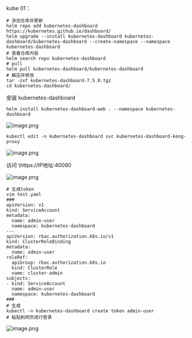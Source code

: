kube 01：

```shell
# 添加仓库并更新
helm repo add kubernetes-dashboard https://kubernetes.github.io/dashboard/
helm upgrade --install kubernetes-dashboard kubernetes-dashboard/kubernetes-dashboard --create-namespace --namespace kubernetes-dashboard
# 查看仓库内容
helm search repo kubernetes-dashboard
# pull
helm pull kubernetes-dashboard/kubernetes-dashboard
# 解压并修改
tar -zxf kubernetes-dashboard-7.5.0.tgz 
cd kubernetes-dashboard/
```

安装 kubernetes-dashboard
```shell
helm install kubernetes-dashboard-web . --namespace kubernetes-dashboard
```
![image.png](https://gitee.com/zhaojiedong/img/raw/master/202408070908610.png)

```shell
kubectl edit -n kubernetes-dashboard svc kubernetes-dashboard-kong-proxy 
```
![image.png](https://gitee.com/zhaojiedong/img/raw/master/202408070929942.png)


访问 \https://IP地址:40080

![image.png](https://gitee.com/zhaojiedong/img/raw/master/202408070929799.png)

```shell
# 生成token
vim test.yaml
###
apiVersion: v1
kind: ServiceAccount
metadata:
  name: admin-user
  namespace: kubernetes-dashboard
--- 
apiVersion: rbac.authorization.k8s.io/v1
kind: ClusterRoleBinding
metadata:
  name: admin-user
roleRef:
  apiGroup: rbac.authorization.k8s.io
  kind: ClusterRole
  name: cluster-admin
subjects:
- kind: ServiceAccount
  name: admin-user
  namespace: kubernetes-dashboard
###
# 生成
kubectl -n kubernetes-dashboard create token admin-user
# 粘贴到网页进行登录
```

![image.png](https://gitee.com/zhaojiedong/img/raw/master/202408071056415.png)





